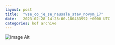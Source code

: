 ```yaml
---
layout:	post
title:	"vse_co_je_se_nausale_stav_novym_17"
date:	2023-02-28 14:23:00.180433992 +0000 UTC
categories:	kof archive
---
```


![Image Alt](https://k0f.github.io/assets/vse_co_je_se_nausale_stav_novym_17.png)